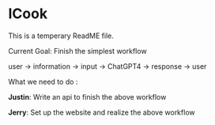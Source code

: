 # ICook

This is a temperary ReadME file.

Current Goal: Finish the simplest workflow

user -> information -> input -> ChatGPT4 -> response -> user

What we need to do :

**Justin**: Write an api to finish the above workflow

**Jerry**: Set up the website and realize the above workflow

